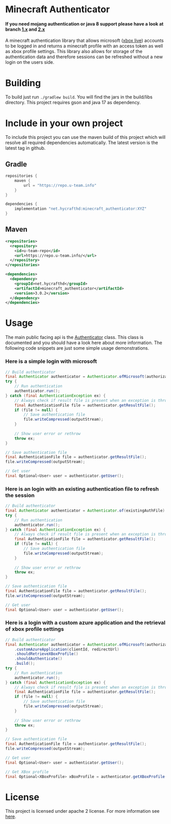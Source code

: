 # Minecraft Authenticator

#### If you need mojang authentication or java 8 support please have a look at branch [1.x](https://github.com/HyCraftHD/Minecraft-Authenticator/tree/1.x) and [2.x](https://github.com/HyCraftHD/Minecraft-Authenticator/tree/2.x)

A minecraft authentication library that allows microsoft ([xbox live](https://wiki.vg/Microsoft_Authentication_Scheme)) accounts to be logged in and returns a minecraft profile with an access token as well as xbox profile settings.
This library also allows for storage of the authentication data and therefore sessions can be refreshed without a new login on the users side.

# Building

To build just run ``./gradlew build``. You will find the jars in the build/libs directory.
This project requires gson and java 17 as dependency.

# Include in your own project

To include this project you can use the maven build of this project which will resolve all required dependencies automatically.
The latest version is the latest tag in github.

## Gradle
```gradle
repositories {
	maven {
		url = "https://repo.u-team.info"
	}
}

dependencies {
	implementation "net.hycrafthd:minecraft_authenticator:XYZ"
}
```
## Maven
```xml
<repositories>
  <repository>
    <id>u-team-repo</id>
    <url>https://repo.u-team.info/</url>
  </repository>
</repositories>

<dependencies>
  <dependency>
    <groupId>net.hycrafthd</groupId>
    <artifactId>minecraft_authenticator</artifactId>
    <version>3.0.2</version>
  </dependency>
</dependencies>
```

# Usage

The main public facing api is the [Authenticator](src/main/java/net/hycrafthd/minecraft_authenticator/login/Authenticator.java) class. 
This class is documented and you should have a look here about more information. The following code snippets are just some simple usage demonstrations.

### Here is a simple login with microsoft

```java
// Build authenticator
final Authenticator authenticator = Authenticator.ofMicrosoft(authorizationCode).shouldAuthenticate().build();
try {
	// Run authentication
	authenticator.run();
} catch (final AuthenticationException ex) {
	// Always check if result file is present when an exception is thrown
	final AuthenticationFile file = authenticator.getResultFile();
	if (file != null) {
		// Save authentication file
		file.writeCompressed(outputStream);
	}
	
	// Show user error or rethrow
	throw ex;
}

// Save authentication file
final AuthenticationFile file = authenticator.getResultFile();
file.writeCompressed(outputStream);

// Get user
final Optional<User> user = authenticator.getUser();
```

### Here is an login with an existing authentication file to refresh the session

```java
// Build authenticator
final Authenticator authenticator = Authenticator.of(existingAuthFile).shouldAuthenticate().build();
try {
	// Run authentication
	authenticator.run();
} catch (final AuthenticationException ex) {
	// Always check if result file is present when an exception is thrown
	final AuthenticationFile file = authenticator.getResultFile();
	if (file != null) {
		// Save authentication file
		file.writeCompressed(outputStream);
	}
	
	// Show user error or rethrow
	throw ex;
}

// Save authentication file
final AuthenticationFile file = authenticator.getResultFile();
file.writeCompressed(outputStream);

// Get user
final Optional<User> user = authenticator.getUser();
```

### Here is a login with a custom azure application and the retrieval of xbox profile settings

```java
// Build authenticator
final Authenticator authenticator = Authenticator.ofMicrosoft(authorizationCode)
	.customAzureApplication(clientId, redirectUrl)
	.shouldRetrieveXBoxProfile()
	.shouldAuthenticate()
	.build();
try {
	// Run authentication
	authenticator.run();
} catch (final AuthenticationException ex) {
	// Always check if result file is present when an exception is thrown
	final AuthenticationFile file = authenticator.getResultFile();
	if (file != null) {
		// Save authentication file
		file.writeCompressed(outputStream);
	}
	
	// Show user error or rethrow
	throw ex;
}

// Save authentication file
final AuthenticationFile file = authenticator.getResultFile();
file.writeCompressed(outputStream);

// Get user
final Optional<User> user = authenticator.getUser();

// Get XBox profile
final Optional<XBoxProfile> xBoxProfile = authenticator.getXBoxProfile();
```

# License

This project is licensed under apache 2 license. For more information see [here](LICENSE).
